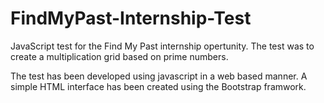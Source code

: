 # FindMyPast-Internship-Test
JavaScript test for the Find My Past internship opertunity. The test was to create a multiplication grid based on prime numbers.

The test has been developed using javascript in a web based manner. A simple HTML interface has been created using the Bootstrap framwork.
